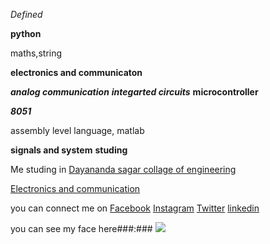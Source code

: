 *Defined*

**python**

maths,string

**electronics and communicaton**

***analog communication***
***integarted circuits***
**microcontroller**

***8051***

assembly level language, matlab

**signals and system**
**studing**

Me studing in [Dayananda sagar collage of engineering](http://dayanandasagar.edu/dsce/)

[Electronics and communication](http://dayanandasagar.edu/dsce/electronics-and-communication)

you can connect me on [Facebook](https://www.facebook.com/profile.php?id=100011421298777)     [Instagram](https://www.instagram.com/prasad.gola//)     [Twitter](https://twitter.com/basavaprasad11)   [linkedin](https://www.linkedin.com/in/basava-prasad-gola-997864137/)


you can see my face here###:###
![](https://photos.google.com/photo/AF1QipMThxxXuDDQbfA9WoOW0eYDETcn6KhVMTgsB-Ek)
